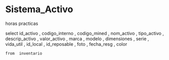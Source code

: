 # Sistema_Activo
horas practicas 



select 	 id_activo , codigo_interno , codigo_mined , nom_activo , tipo_activo , descrip_activo , valor_activo , marca , modelo , dimensiones , serie , vida_util , id_local , id_reposable , foto , fecha_resg , color 
	 
	from  inventario 